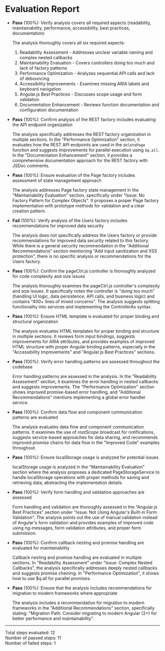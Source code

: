 # Evaluation Report

- **Pass** (100%): Verify analysis covers all required aspects (readability, maintainability, performance, accessibility, best practices, documentation)
  
  The analysis thoroughly covers all six required aspects:
  1. Readability Assessment - Addresses unclear variable naming and complex nested callbacks
  2. Maintainability Evaluation - Covers controllers doing too much and lack of factory patterns
  3. Performance Optimization - Analyzes sequential API calls and lack of debouncing
  4. Accessibility Improvements - Examines missing ARIA labels and keyboard navigation
  5. Angular.js Best Practices - Discusses scope usage and form validation
  6. Documentation Enhancement - Reviews function documentation and configuration documentation

- **Pass** (100%): Confirm analysis of the REST factory includes evaluating the API endpoint organization
  
  The analysis specifically addresses the REST factory organization in multiple sections. In the "Performance Optimization" section, it evaluates how the REST API endpoints are used in the `deletePage` function and suggests improvements for parallel execution using `$q.all`. In the "Documentation Enhancement" section, it provides a comprehensive documentation approach for the REST factory with JSDoc comments.

- **Pass** (100%): Ensure evaluation of the Page factory includes assessment of state management approach
  
  The analysis addresses Page factory state management in the "Maintainability Evaluation" section, specifically under "Issue: No Factory Pattern for Complex Objects". It proposes a proper Page factory implementation with prototype methods for validation and a clear creation pattern.

- **Fail** (100%): Verify analysis of the Users factory includes recommendations for improved data security
  
  The analysis does not specifically address the Users factory or provide recommendations for improved data security related to this factory. While there is a general security recommendation in the "Additional Recommendations" section mentioning "Add input sanitization and XSS protection", there is no specific analysis or recommendations for the Users factory.

- **Pass** (100%): Confirm the pageCtrl.js controller is thoroughly analyzed for code complexity and size issues
  
  The analysis thoroughly examines the pageCtrl.js controller's complexity and size issues. It specifically notes the controller is "doing too much" (handling UI logic, data persistence, API calls, and business logic) and contains "400+ lines of mixed concerns". The analysis suggests splitting functionality into services and implementing the ControllerAs syntax.

- **Pass** (100%): Ensure HTML template is evaluated for proper binding and structural organization
  
  The analysis evaluates HTML templates for proper binding and structure in multiple sections. It reviews form input bindings, suggests improvements for ARIA attributes, and provides examples of improved HTML structure with proper Angular binding patterns, especially in the "Accessibility Improvements" and "Angular.js Best Practices" sections.

- **Pass** (100%): Verify error handling patterns are assessed throughout the codebase
  
  Error handling patterns are assessed in the analysis. In the "Readability Assessment" section, it examines the error handling in nested callbacks and suggests improvements. The "Performance Optimization" section shows improved promise-based error handling, and "Additional Recommendations" mentions implementing a global error handler service.

- **Pass** (100%): Confirm data flow and component communication patterns are evaluated
  
  The analysis evaluates data flow and component communication patterns. It examines the use of $rootScope.$broadcast for notifications, suggests service-based approaches for data sharing, and recommends improved promise chains for data flow in the "Improved Code" examples throughout.

- **Pass** (100%): Ensure localStorage usage is analyzed for potential issues
  
  localStorage usage is analyzed in the "Maintainability Evaluation" section where the analysis proposes a dedicated PageStorageService to handle localStorage operations with proper methods for saving and retrieving data, abstracting the implementation details.

- **Pass** (100%): Verify form handling and validation approaches are assessed
  
  Form handling and validation are thoroughly assessed in the "Angular.js Best Practices" section under "Issue: Not Using Angular's Built-in Form Validation". The analysis points out the use of manual validation instead of Angular's form validation and provides examples of improved code using ng-messages, form validation attributes, and proper form submission.

- **Pass** (100%): Confirm callback nesting and promise handling are evaluated for maintainability
  
  Callback nesting and promise handling are evaluated in multiple sections. In "Readability Assessment" under "Issue: Complex Nested Callbacks", the analysis specifically addresses deeply nested callbacks and suggests promise chaining. In "Performance Optimization", it shows how to use $q.all for parallel promises.

- **Pass** (100%): Ensure that the analysis includes recommendations for migration to modern frameworks where appropriate
  
  The analysis includes a recommendation for migration to modern frameworks in the "Additional Recommendations" section, specifically stating: "Migration Path: Consider migrating to modern Angular (2+) for better performance and maintainability".

---

Total steps evaluated: 12  
Number of passed steps: 11  
Number of failed steps: 1